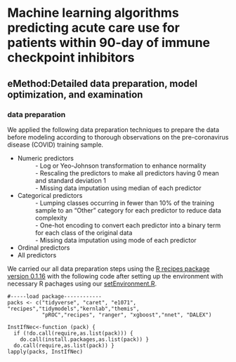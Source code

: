 # Machine learning algorithms predicting acute care use for patients within 90-day of immune checkpoint inhibitors
## eMethod:Detailed data preparation, model optimization, and examination
### data preparation
We applied the following data preparation techniques to prepare the data before modeling according to thorough observations on the pre-coronavirus disease (COVID) training sample. 
<ul>
  <li>Numeric predictors</li>
		<dd>- Log or Yeo-Johnson transformation to enhance normality</dd>
		<dd>- Rescaling the predictors to make all predictors having 0 mean and standard deviation 1</dd>
		<dd>- Missing data imputation using median of each predictor </dd>
  <li>Categorical predictors</li>
		<dd>- Lumping classes occurring in fewer than 10% of the training sample to an “Other” category for each predictor to reduce data complexity</dd>
		<dd>- One-hot encoding to convert each predictor into a binary term for each class of the original data</dd>
		<dd>- Missing data imputation using mode of each predictor </dd>
  <li>Ordinal predictors</li>
	<li>All predictors</li>
</ul>

We carried our all data preparation steps using the [R recipes package version 0.1.16](https://cran.r-project.org/web/packages/recipes/recipes.pdf) with the following code after setting up the environment with necessary R pachages using our [setEnvironment.R]().

```
#-----load package------------
packs <- c("tidyverse", "caret", "e1071", "recipes","tidymodels","kernlab","themis",
           "pROC","recipes", "ranger", "xgboost","nnet", "DALEX")

InstIfNec<-function (pack) {
  if (!do.call(require,as.list(pack))) {
    do.call(install.packages,as.list(pack)) }
  do.call(require,as.list(pack)) }
lapply(packs, InstIfNec)
```
